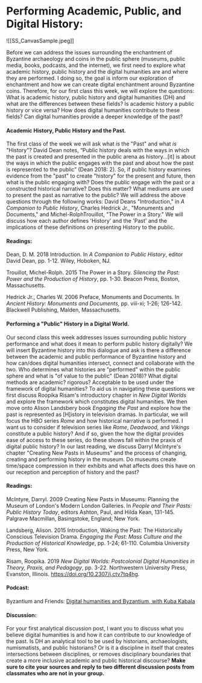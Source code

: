
# Performing Academic, Public, and Digital History: 
![[SS_CanvasSample.jpeg]]


Before we can address the issues surrounding the enchantment of Byzantine archaeology and coins in the public sphere (museums, public media, books, podcasts, and the internet), we first need to explore what academic history, public history and the digital humanities are and where they are performed. I doing so, the goal is inform our exploration of enchantment and how we can create digital enchantment around Byzantine coins. Therefore, for our first class this week, we will explore the questions: What is academic history, public history and digital humanities (DH) and what are the differences between these fields? Is academic history a public history or vice versa? How does digital humanities contribute to these fields? Can digital humanities provide a deeper knowledge of the past? 

#### Academic History, Public History and the Past. 

The first class of the week we will ask what *is* the "Past" and what *is* "History"? David Dean notes, “Public history deals with the ways in which the past is created and presented in the public arena as history...[it] is about the ways in which the public engages with the past and about how the past is represented to the public” (Dean 2018: 2). So, if public history examines evidence from the "past" to create "history" for the present and future, then what is the public engaging with? Does the public engage with the past or a constructed historical narrative? Does this matter? What mediums are used to present the past as narrative to the public? We will address the above questions through the following works: David Deans "Introduction," in _A Companion to Public History_, Charles Hedrick Jr., "Monuments and Documents," and Michel-RolphTrouillot, "The Power in a Story."  We will discuss how each author defines 'History' and the 'Past' and the implications of these definitions on presenting History to the public.

#### Readings:

Dean, D. M. 2018   Introduction. In _A Companion to Public History_, editor David Dean, pp. 1-12. Wiley, Hoboken, NJ. 

Trouillot, Michel-Rolph. 2015   The Power in a Story. _Silencing the Past: Power and the Production of History_, pp. 1-30. Beacon Press, Boston, Massachusetts.

Hedrick Jr., Charles W. 2006   Preface, Monuments and Documents. In *Ancient History: Monuments and Documents,* pp. viii-xi; 1-26; 126-142. Blackwell Publishing, Malden, Massachusetts.

#### Performing a "Public" History in a Digital World. 

Our second class this week addresses issues surrounding public history performance and what does it mean to perform public history digitally?  We will insert Byzantine history into this dialogue and ask is there a difference between the academic and public performance of Byzantine history and how can/does digital humanities intersect, connect and collaborate with the two. Who determines what histories are "performed" within the public sphere and what is "of value to the public" (Dean 2018)?  What digital methods are academic? rigorous? Acceptable to be used under the framework of digital humanities? To aid us in navigating these questions we first discuss Roopika Risam's introductory chapter in *New Digital Worlds* and explore the framework which constitutes digital humanities. We then move onto Alison Landsbery book *Engaging the Past* and explore how the past is represented as [H]istory in television dramas. In particular, we will focus the HBO series *Rome* and how historical narrative is performed. I want us to consider if television series like *Rome*, *Deadwood,* and *Vikings* constitute a public history? And if so, given the how the digital provides ease of access to these series, do these shows fall within the praxis of digital public history? In our last reading, we discuss Darryl McIntyre's chapter "Creating New Pasts in Museums" and the process of changing, creating and performing history in the museum. Do museums create time/space compression in their exhibits and what affects does this have on our reception and perception of history and the past? 

#### Readings:

McIntyre, Darryl. 2009   Creating New Pasts in Museums: Planning the Museum of London's Modern London Galleries. In _People and Their Pasts: Public History Today_, editors Ashton, Paul, and Hilda Kean, 131-145. Palgrave Macmillan, Basingstoke, England; New York.

Landsberg, Alison. 2015   Introduction, Waking the Past: The Historically Conscious Television Drama. _Engaging the Past: Mass Culture and the Production of Historical Knowledge_, pp. 1-24; 61-110. Columbia University Press, New York.

Risam, Roopika. 2019   _New Digital Worlds: Postcolonial Digital Humanities in Theory, Praxis, and Pedagogy_, pp. 3-22. Northwestern University Press, Evanston, Illinois. https://doi.org/10.2307/j.ctv7tq4hg.  


#### Podcast:
Byzantium and Friends:  [Digital humanities and Byzantium, with Kuba Kabala](https://byzantiumandfriends.podbean.com/e/23-digital-humanities-and-byzantium-with-kuba-kabala/)

#### Discussion:

For your first analytical discussion post, I want you to discuss what you believe digital humanities is and how it can contribute to our knowledge of the past. Is DH an analytical tool to be used by historians, archaeologists, numismatists, and public historians? Or is it a discipline in itself that creates intersections between disciplines, or removes disciplinary boundaries that create a more inclusive academic and public historical discourse? 
**Make sure to cite your sources and reply to two different discussion posts from classmates who are not in your group.** 
